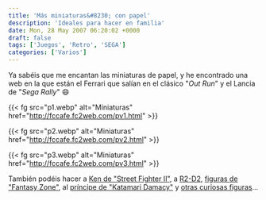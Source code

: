 ```yaml
---
title: 'Más miniaturas&#8230; con papel'
description: 'Ideales para hacer en familia'
date: Mon, 28 May 2007 06:20:02 +0000
draft: false
tags: ['Juegos', 'Retro', 'SEGA']
categories: ['Varios']
---
```


Ya sabéis que me encantan las miniaturas de papel, y he encontrado una web en la que están el Ferrari que salían en el clásico "_Out Run_" y el Lancia de "_Sega Rally_" :smile:

{{< fg src="p1.webp" alt="Miniaturas" href="http://fccafe.fc2web.com/pv1.html" >}}

{{< fg src="p2.webp" alt="Miniaturas" href="http://fccafe.fc2web.com/pv2.html" >}}

{{< fg src="p3.webp" alt="Miniaturas" href="http://fccafe.fc2web.com/pv3.html" >}}

También podéis hacer a [Ken de "Street Fighter II"](http://fccafe.fc2web.com/sfken.html), a [R2-D2](http://fccafe.fc2web.com/r2d2.html), [figuras de "Fantasy Zone"](http://fccafe.fc2web.com/fantasyzone.html), al [príncipe de "Katamari Damacy"](http://fccafe.fc2web.com/ptamacy.html) y [otras curiosas figuras](http://fccafe.fc2web.com/paper_craft.html)...